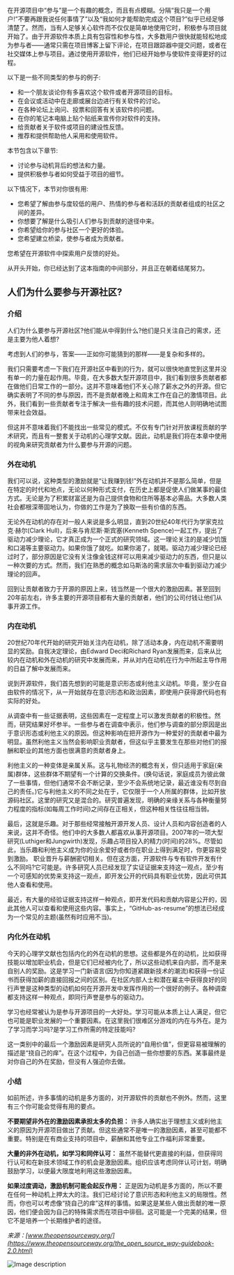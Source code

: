 在开源项目中“参与”是一个有趣的概念，而且有点模糊。分隔“我只是一个用户!”不要再跟我说任何事情了”以及“我如何才能帮助完成这个项目?”似乎已经足够清楚了。然而，当有人足够关心软件而不仅仅是简单地使用它时，积极参与项目就开始了。由于开源软件本质上具有包容性和参与性，大多数用户很快就能轻松地成为参与者——通常只需在项目博客上留下评论，在项目跟踪器中提交问题，或者在社交媒体上参与项目。通过使用开源软件，他们已经开始参与使软件变得更好的过程。

以下是一些不同类型的参与的例子:

- 和一个朋友谈论你有多喜欢这个软件或者开源项目的目标。
- 在会议或活动中在走廊或展台边进行有关软件的讨论。
- 在各种论坛上询问、投票和回答有关该软件的问题。
- 在你的笔记本电脑上贴个贴纸来宣传你对软件的支持。
- 给贡献者关于软件或项目的建设性反馈。
- 推荐和提供帮助他人采用和使用软件。

本节包含以下章节:

- 讨论参与动机背后的想法和力量。
- 提供积极参与者如何受益于项目的细节。

以下情况下，本节对你很有用:

- 您希望了解由参与度较低的用户、热情的参与者和活跃的贡献者组成的社区之间的差异。
- 你想要了解是什么吸引人们参与到贡献的途径中来。
- 你希望给你的参与社区一个更好的体验。
- 您希望建立桥梁，使参与者成为贡献者。

您希望在开源软件中探索用户反馈的好处。

从开头开始，你已经达到了这本指南的中间部分，并且正在朝着结尾努力。

## 人们为什么要参与开源社区?

### 介绍

人们为什么要参与开源社区?他们能从中得到什么?他们是只关注自己的需求，还是主要为他人着想?

考虑到人们的参与，答案——正如你可能猜到的那样——是复杂和多样的。

我们只需要考虑一下我们在开源社区中看到的行为，就可以很快地直觉到这里并没有单一的力量在起作用。毕竟，在大多数大型开源项目中，我们看到很多贡献者都在做他们日常工作的一部分。这并不意味着他们不关心除了薪水之外的开源。但它确实表明了不同的参与原因，而不是贡献者晚上和周末工作在自己的激情项目。此外，我们看到一些贡献者专注于解决一些有趣的技术问题，而其他人则明确地试图带来社会效益。

但这并不意味着我们不能找出一些常见的模式。不仅有专门针对开放课程贡献的学术研究，而且有一整套关于动机的心理学文献。因此，动机是我们将在本章中使用的视角来研究贡献者为什么要参与开源的问题。

### 外在动机

我们可以说，这种类型的激励就是“让我赚到钱!”外在动机并不是那么简单，但是在特定的时代和地点，无论以何种形式支付，在历史上都是促使人们做某事的最佳方式。无论是为了积累财富还是为自己提供食物和住所等基本必需品。大多数人类社会都根深蒂固地认为，你做的工作是为了换取一些有价值的东西。

无论外在动机的存在对一般人来说是多么明显，直到20世纪40年代行为学家克拉克·赫尔(Clark Hull)，后来与肯尼斯·斯宾塞(Kenneth Spence)一起工作，提出了驱动力减少理论，它才真正成为一个正式的研究领域。这一理论关注的是减少饥饿和口渴等主要驱动力。如果你饿了就吃。如果你渴了，就喝。驱动力减少理论已经过时了，部分原因是它没有关注像金钱这样可以用来减少驱动力的东西，但只是以一种次要的方式。然而，我们在熟悉的概念如马斯洛的需求层次中看到驱动力减少理论的回声。

回到让贡献者致力于开源的原因上来，钱当然是一个很大的激励因素。甚至回到20年前左右，许多主要的开源项目都有大量的贡献者，他们的公司付钱让他们从事开源工作。

### 内在动机

20世纪70年代开始的研究开始关注内在动机，除了活动本身，内在动机不需要明显的奖励。自我决定理论，由Edward Deci和Richard Ryan发展而来，后来从比较内在动机和外在动机的研究中发展而来，并从对内在动机在行为中所起主导作用的日益了解中发展而来。

说到开源软件，我们首先想到的可能是意识形态或利他主义动机。毕竟，至少在自由软件的情况下，从一开始就存在意识形态和政治因素，即使用户获得源代码也有实际的好处。

从调查中有一些证据表明，这些因素在一定程度上可以激发贡献者的积极性。然而，研究结果好坏参半。一些参与者在调查中表示，他们参与调查的部分原因是出于意识形态或利他主义的原因。但这种影响在把开源作为一种爱好的贡献者中最为明显。虽然利他主义当然会影响职业贡献者，但这似乎主要发生在那些对他们的报酬和职业的其他方面也很满意的贡献者身上。

利他主义的一种变体是亲属关系。这与礼物经济的概念有关，但只适用于家庭(亲属)群体，这些群体不期望有一个计算的交换条件。(换句话说，家庭成员为彼此做了一些事情，但他们通常不会不断记录，至少不会系统地记录，最近谁没有尽到自己的责任。)它与利他主义的不同之处在于，它仅限于一个人所属的群体，比如开放源码社区。这里的研究又是混合的。研究普遍发现，明确的亲缘关系与各种衡量努力程度的指标(如每周工作时间)之间存在正相关，但这种相关性往往相当弱。

最后，这就是乐趣。对于那些经常接触开源开发人员、设计人员和内容创造者的人来说，这并不奇怪。他们中的大多数人都喜欢从事开源项目。2007年的一项大型研究(Luthiger和Jungwirth)发现，乐趣占项目投入的精力(时间)的28%。尽管如此，当乐趣和利他主义成为你的业余爱好或者你在职业上得到满足时，你更容易受到激励。
职业晋升与薪酬密切相关。但在这方面，开源软件与专有软件开发有什么不同吗?它可能是。许多研究人员已经发现了实证证据来支持这一观点，至少有一个可感知的优势来支持这一观点，即开发公开的代码具有职业优势，因此可供其他人查看和使用。

最近，有大量的经验证据支持这样一种观点，即开发代码和贡献内容是公开的，因此其他人可以查看和使用这些内容。事实上，“GitHub-as-resume”的想法已经成为一个常见的主题(虽然有时应用不当)。

### 内化外在动机

今天的心理学文献也包括内化的外在动机的思想。这些都是外在的动机，比如获得技能以增加职业机会，但是它们已经被内化了，所以这些动机来自内部，而不是来自别人的奖励。这是学习一门新语言(因为你知道紧跟新技术的潮流)和获得一份证书而获得加薪的直接回报之间的区别。在社区内部人士和潜在雇主中获得良好的同行声誉是这种类型的动机如何在开源开发中发挥作用的一个很好的例子。各种调查都支持这样一种观点，即同行声誉是参与的驱动力。

学习也经常被认为是参与开源项目的一大好处。学习可能从本质上让人满足，但它也可能是职业发展的一个重要因素。在这里我们很难区分游戏的内在与外在。是为了学习而学习吗?是学习工作所需的特定技能吗?

这一类别中的最后一个激励因素是研究人员所说的“自用价值”，但更容易被理解的描述是“挠自己的痒”。在这个过程中，为自己创造一些你想要的东西。某事最终是对你自己的外在奖励，但没有人强迫你去做。

### 小结

如前所述，许多事情的动机是多方面的，对开源软件的贡献也不例外。然而，这里有三个你可能会觉得有用的要点。


 **不要期望非外在的激励因素承担太多的负担：** 许多人确实出于理想主义或利他主义的原因为开源项目做出了贡献。但这些通常不是唯一的激励因素，甚至可能都不重要。特别是在有商业支持的项目中，薪酬和其他专业工作福利非常重要。

 **大量的非外在动机，如学习和同伴认可：** 虽然不能替代更直接的利益，但获得同行认可和在新技术领域工作的机会是激励因素。组织应该考虑同伴认可计划，明确鼓励学习，以便最大限度地利用这些激励因素。

 **如果过度调动，激励机制可能会起反作用：** 正是因为动机是多方面的，所以不要在任何一种动机上押太大的注。我们已经讨论了意识形态和利他主义的局限性。然而，你也可以考虑像“挠自己的痒”这样的事情。如果这是某些人做出贡献的唯一原因，他们便会因为自己的特殊需求而在项目中徘徊。这可能是一个完美的结果，但它不是培养一个长期维护者的途径。

 _来源：[www.theopensourceway.org/](https://www.theopensourceway.org/the_open_source_way-guidebook-2.0.html)_ 

![Image description](https://i.creativecommons.org/l/by-sa/4.0/88x31.png "CC BY-SA 4.0")